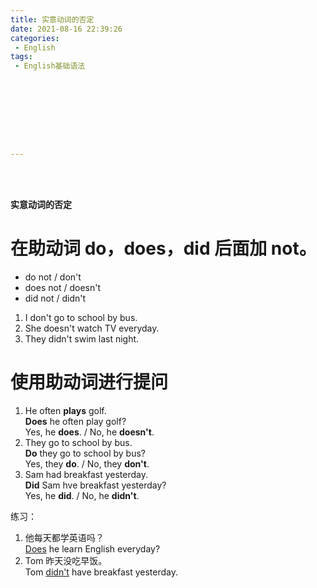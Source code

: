 ```yaml
---
title: 实意动词的否定
date: 2021-08-16 22:39:26
categories:
 - English
tags:
 - English基础语法









---
```


<br>
<br>



**实意动词的否定**

# 在助动词 do，does，did 后面加 not。

* do not / don't
* does not / doesn't
* did not / didn't

1. I don't go to school by bus.
2. She doesn't watch TV everyday.
3. They didn't swim last night.

# 使用助动词进行提问

1. He often **plays** golf.  
    **Does** he often play golf?  
    Yes, he **does**. / No, he **doesn't**.
2. They go to school by bus.  
    **Do** they go to school by bus?  
    Yes, they **do**. / No, they **don't**.
3. Sam had breakfast yesterday.  
    **Did** Sam hve breakfast yesterday?  
    Yes, he **did**. / No, he **didn't**.
    

练习：

1. 他每天都学英语吗？  
    <u>Does</u> he learn English everyday?
2. Tom 昨天没吃早饭。  
    Tom <u>didn't</u> have breakfast yesterday.
